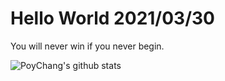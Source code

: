 # Hello World 2021/03/30

You will never win if you never begin.

![PoyChang's github stats](https://github-readme-stats.vercel.app/api?username=poychang&show_icons=true&theme=dracula)
